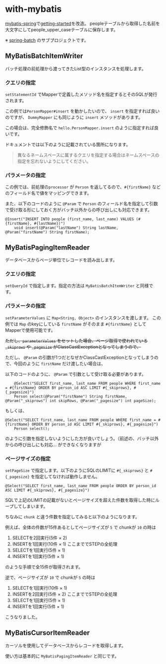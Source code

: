 # with-mybatis
[mybatis-spring](http://www.mybatis.org/spring/ja/batch.html)で[getting-started](../getting-started)を改造。
peopleテーブルから取得した名前を大文字にしてpeople_upper_caseテーブルに保存します。

※ [spring-batch](../) のサブプロジェクトです。

## MyBatisBatchItemWriter
バッチ処理の前処理から渡ってきたList型のインスタンスを処理します。

### クエリの指定
`setStatementId` でMapperで定義したメソッド名を指定するとそのSQLが発行されます。

この例では`PersonMapper#insert` を動かしたいので、 `insert` を指定すれば良いのですが、 `DummyMapper` にも同じように `insert` メソッドがあります。

この場合は、完全修飾名で `hello.PersonMapper.insert` のように指定すれば良いです。

ドキュメントでは以下のように記載されている箇所になります。
>異なるネームスペースに属するクエリを指定する場合はネームスペースの指定を忘れないようにしてください。 

### パラメータの指定
この例では、前処理の`processor` が `Person` を返してるので、`#{firstName}` などのフィールド名で値をマッピングできます。
  
また、以下のコードのように `@Param` で `Person` のフィールド名を指定して引数で受け取る形にしておく方がバッチ以外からの呼び出しにも対応できます。
```
@Insert("INSERT INTO people (first_name, last_name) VALUES (#{firstName}, #{lastName})")
    void insert(@Param("lastName") String lastName, @Param("firstName") String firstName);
```

## MyBatisPagingItemReader
データベースからページ単位でレコードを読み出します。

### クエリの指定
`setQueryId` で指定します。指定の方法は `MyBatisBatchItemWriter` と同様です。

### パラメータの指定
`setParameterValues` に `Map<String, Object>` のインスタンスを渡します。
この例では `Map` のkeyにしている `firstName` がそのまま `#{firstName}` としてMapperで使用可能です。

~~ただし、`parameterValues` をセットした場合、ページ取得で使われている `_skiprows` や `_pagesize` がClassCastExceptionとなってしまうので、~~

ただし、 `@Param` の引数が1つだとなぜかClassCastExceptionとなってしまうので、今回のように `firstName` だけ渡したい場合は、

以下のコードのように、 `@Param` で引数として受け取る必要があります。
```
    @Select("SELECT first_name, last_name FROM people WHERE first_name = #{firstName} ORDER BY person_id ASC LIMIT #{_skiprows}, #{_pagesize}")
    Person select(@Param("firstName") String firstName, @Param("_skiprows") int skipRows, @Param("_pagesize") int pageSize);
```

もしくは、
```
@Select("SELECT first_name, last_name FROM people WHERE first_name = #{firstName} ORDER BY person_id ASC LIMIT #{_skiprows}, #{_pagesize}")
    Person select();
```
のように引数を指定しないようにした方が良いでしょう。（前述の、バッチ以外からの呼び出しにも対応... ができなくなりますが

### ページサイズの指定
`setPageSize` で指定します。以下のようにSQLのLIMITに `#{_skiprows}` と `#{_pagesize}` を指定してなければ動作しません。
```
@Select("SELECT first_name, last_name FROM people ORDER BY person_id ASC LIMIT #{_skiprows}, #{_pagesize}")
```
SQLで上記のLIMITの記載がないとページサイズを超えた件数を取得した時にループしてしまいます。

ちなみに `chunk` と違う件数を指定してみると以下のようになります。

例えば、全体の件数が15件あるとしてページサイズが `5` で chunkが `10` の時は
1. SELECTを2回実行(5件 × 2)
2. INSERTを1回実行(10件 × 1) ここまででSTEPの全処理
3. SELECTを1回実行(5件 × 1)
4. INSERTを1回実行(5件 × 1)

のような手順で全15件が取得されます。

逆で、ページサイズが `10` で chunkが `5` の時は
1. SELECTを1回実行(10件 × 1)
2. INSERTを2回実行(5件 × 2) ここまででSTEPの全処理
3. SELECTを1回実行(5件 × 1)
4. INSERTを1回実行(5件 × 1)

こうなりました。

## MyBatisCursorItemReader
カーソルを使用してデータベースからレコードを取得します。

使い方は基本的に `MyBatisPagingItemReader` と同じです。
